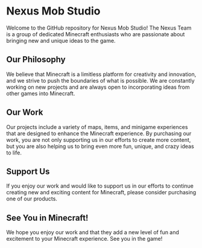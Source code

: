# Nexus Mob Studio

Welcome to the GitHub repository for Nexus Mob Studio! The Nexus Team is a group of dedicated Minecraft enthusiasts who are passionate about bringing new and unique ideas to the game.

## Our Philosophy

We believe that Minecraft is a limitless platform for creativity and innovation, and we strive to push the boundaries of what is possible. We are constantly working on new projects and are always open to incorporating ideas from other games into Minecraft.

## Our Work

Our projects include a variety of maps, items, and minigame experiences that are designed to enhance the Minecraft experience. By purchasing our work, you are not only supporting us in our efforts to create more content, but you are also helping us to bring even more fun, unique, and crazy ideas to life.

## Support Us

If you enjoy our work and would like to support us in our efforts to continue creating new and exciting content for Minecraft, please consider purchasing one of our products.

## See You in Minecraft!

We hope you enjoy our work and that they add a new level of fun and excitement to your Minecraft experience. See you in the game!

